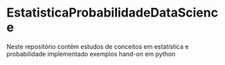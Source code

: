 # EstatisticaProbabilidadeDataScience
Neste repositório contém estudos de conceitos em estatística e probabilidade implementado exemplos hand-on em python
